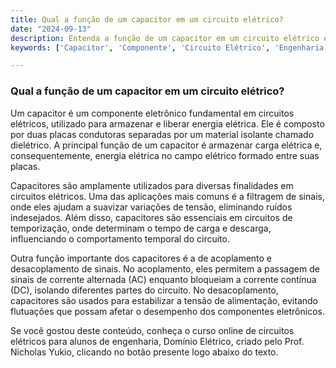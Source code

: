 ```yaml
---
title: Qual a função de um capacitor em um circuito elétrico?
date: "2024-09-13"
description: Entenda a função de um capacitor em um circuito elétrico e como ele influencia o comportamento do sistema.
keywords: ['Capacitor', 'Componente', 'Circuito Elétrico', 'Engenharia']

---
```


### Qual a função de um capacitor em um circuito elétrico?

Um capacitor é um componente eletrônico fundamental em circuitos elétricos, utilizado para armazenar e liberar energia elétrica. Ele é composto por duas placas condutoras separadas por um material isolante chamado dielétrico. A principal função de um capacitor é armazenar carga elétrica e, consequentemente, energia elétrica no campo elétrico formado entre suas placas.

Capacitores são amplamente utilizados para diversas finalidades em circuitos elétricos. Uma das aplicações mais comuns é a filtragem de sinais, onde eles ajudam a suavizar variações de tensão, eliminando ruídos indesejados. Além disso, capacitores são essenciais em circuitos de temporização, onde determinam o tempo de carga e descarga, influenciando o comportamento temporal do circuito.

Outra função importante dos capacitores é a de acoplamento e desacoplamento de sinais. No acoplamento, eles permitem a passagem de sinais de corrente alternada (AC) enquanto bloqueiam a corrente contínua (DC), isolando diferentes partes do circuito. No desacoplamento, capacitores são usados para estabilizar a tensão de alimentação, evitando flutuações que possam afetar o desempenho dos componentes eletrônicos.

Se você gostou deste conteúdo, conheça o curso online de circuitos elétricos para alunos de engenharia, Domínio Elétrico, criado pelo Prof. Nicholas Yukio, clicando no botão presente logo abaixo do texto.